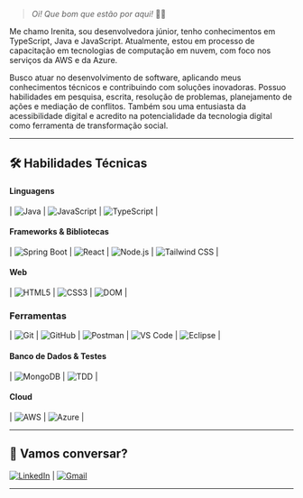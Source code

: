 > _Oi! Que bom que estão por aqui!_ 👩‍💻

Me chamo Irenita, sou desenvolvedora júnior, tenho conhecimentos em TypeScript, Java e JavaScript. Atualmente, estou em processo de capacitação em tecnologias de computação em nuvem, com foco nos serviços da AWS e da Azure.

Busco atuar no desenvolvimento de software, aplicando meus conhecimentos técnicos e contribuindo com soluções inovadoras. Possuo habilidades em pesquisa, escrita, resolução de problemas, planejamento de ações e mediação de conflitos. Também sou uma entusiasta da acessibilidade digital e acredito na potencialidade da tecnologia digital como ferramenta de transformação social.

---

## 🛠️ Habilidades Técnicas

#### Linguagens
| ![Java](https://img.shields.io/badge/Java-ED8B00?style=flat-square&logo=java&logoColor=white) | ![JavaScript](https://img.shields.io/badge/JavaScript-F7DF1E?style=flat-square&logo=javascript&logoColor=black) | ![TypeScript](https://img.shields.io/badge/TypeScript-3178C6?style=flat-square&logo=typescript&logoColor=white) |

#### Frameworks & Bibliotecas
| ![Spring Boot](https://img.shields.io/badge/Spring_Boot-6DB33F?style=flat-square&logo=spring-boot&logoColor=white) | ![React](https://img.shields.io/badge/React-20232A?style=flat-square&logo=react&logoColor=61DAFB) | ![Node.js](https://img.shields.io/badge/Node.js-339933?style=flat-square&logo=nodedotjs&logoColor=white) | ![Tailwind CSS](https://img.shields.io/badge/Tailwind_CSS-38B2AC?style=flat-square&logo=tailwind-css&logoColor=white) |

#### Web
| ![HTML5](https://img.shields.io/badge/HTML5-E34F26?style=flat-square&logo=html5&logoColor=white) | ![CSS3](https://img.shields.io/badge/CSS3-1572B6?style=flat-square&logo=css3&logoColor=white) | ![DOM](https://img.shields.io/badge/DOM-303030?style=flat-square&logo=google-chrome&logoColor=white) |

### Ferramentas
| ![Git](https://img.shields.io/badge/Git-F05032?style=flat-square&logo=git&logoColor=white) | ![GitHub](https://img.shields.io/badge/GitHub-181717?style=flat-square&logo=github&logoColor=white) | ![Postman](https://img.shields.io/badge/Postman-FF6C37?style=flat-square&logo=postman&logoColor=white) | ![VS Code](https://img.shields.io/badge/VS_Code-007ACC?style=flat-square&logo=visual-studio-code&logoColor=white) | ![Eclipse](https://img.shields.io/badge/Eclipse-2C2255?style=flat-square&logo=eclipse&logoColor=white) |  

#### Banco de Dados & Testes
| ![MongoDB](https://img.shields.io/badge/MongoDB-47A248?style=flat-square&logo=mongodb&logoColor=white) | ![TDD](https://img.shields.io/badge/TDD-6DB33F?style=flat-square&logo=testng&logoColor=white) |  

#### Cloud
| ![AWS](https://img.shields.io/badge/AWS-232F3E?style=flat-square&logo=amazon-aws&logoColor=white) | ![Azure](https://img.shields.io/badge/Azure-0078D4?style=flat-square&logo=microsoft-azure&logoColor=white) |  

---

## 🔗 Vamos conversar?

[![LinkedIn](https://img.shields.io/badge/-LinkedIn-0A66C2?style=for-the-badge&logo=linkedin&logoColor=white)](https://www.linkedin.com/in/irenita-ferreira-lopes/) | [![Gmail](https://img.shields.io/badge/-Gmail-D14836?style=for-the-badge&logo=gmail&logoColor=white)](mailto:irenita.f.lopes@gmail.com)

---

